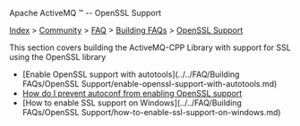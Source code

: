 Apache ActiveMQ ™ -- OpenSSL Support 

[Index](index.html) > [Community](../../community.md) > [FAQ](../../faq.md) > [Building FAQs](../../FAQ/building-faqs.md) > [OpenSSL Support](openssl-CommunityCommunity/Community/support.md)

This section covers building the ActiveMQ-CPP Library with support for SSL using the OpenSSL library

*   [Enable OpenSSL support with autotools](../../FAQ/Building FAQs/OpenSSL Support/enable-openssl-support-with-autotools.md)
*   [How do I prevent autoconf from enabling OpenSSL support](how-do-i-prevent-autoconf-from-enabling-openssl-CommunityCommunity/Community/support.md)
*   [How to enable SSL support on Windows](../../FAQ/Building FAQs/OpenSSL Support/how-to-enable-ssl-support-on-windows.md)

